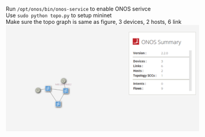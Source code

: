 Run ```/opt/onos/bin/onos-service``` to enable ONOS serivce <br>
Use ```sudo python topo.py``` to setup mininet <br>
Make sure the topo graph is same as figure, 3 devices, 2 hosts, 6 link<br>
![topology gui](topo.png "topology gui")
